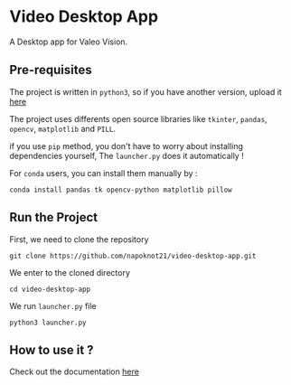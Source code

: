 # Video Desktop App

A Desktop app for Valeo Vision.

## Pre-requisites

The project is written in ```python3```, so if you have another version, upload it [here](https://www.python.org/downloads/)

The project uses differents open source libraries like ```tkinter```,  ```pandas```, ```opencv```, ```matplotlib``` and ```PILL```.

if you use ```pip``` method, you don't have to worry about installing dependencies yourself, The ```launcher.py``` does it automatically !

For ```conda``` users, you can install them manually by :
```
conda install pandas tk opencv-python matplotlib pillow
```

## Run the Project

First, we need to clone the repository
```
git clone https://github.com/napoknot21/video-desktop-app.git
```
We enter to the cloned directory
```
cd video-desktop-app
```
We run ```launcher.py``` file 
```
python3 launcher.py
```

## How to use it ?

Check out the documentation [here](documentation/instructions.md)
